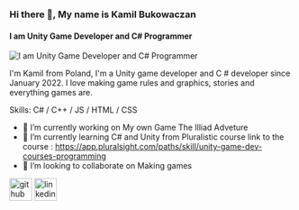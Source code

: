 ### Hi there 👋, My name is Kamil Bukowaczan
#### I am Unity Game Developer and C# Programmer
![I am Unity Game Developer and C# Programmer](<img src="https://imgur.com/a/GKrdXvw" alt="" />)

I'm Kamil from Poland, I'm a Unity game developer and C # developer since January 2022. I love making game rules and graphics, stories and everything games are.

Skills: C#  / C++ / JS / HTML / CSS

- 🔭 I’m currently working on My own Game The Illiad Adveture 
- 🌱 I’m currently learning C# and Unity from Pluralistic course link to the course : https://app.pluralsight.com/paths/skill/unity-game-dev-courses-programming 
- 👯 I’m looking to collaborate on Making games 


[<img src='https://cdn.jsdelivr.net/npm/simple-icons@3.0.1/icons/github.svg' alt='github' height='40'>](https://github.com/Bukasker   )  [<img src='https://cdn.jsdelivr.net/npm/simple-icons@3.0.1/icons/linkedin.svg' alt='linkedin' height='40'>](https://www.linkedin.com/in/kamil-bukowczan/)  

